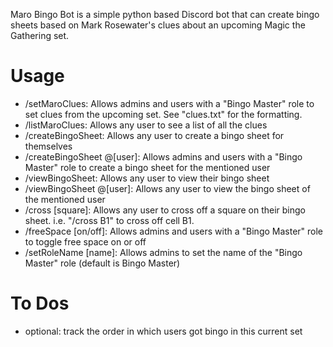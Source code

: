 Maro Bingo Bot is a simple python based Discord bot that can create bingo sheets based on Mark Rosewater's clues about an upcoming Magic the Gathering set.

# Usage

- /setMaroClues: Allows admins and users with a "Bingo Master" role to set clues from the upcoming set. See "clues.txt" for the formatting.
- /listMaroClues: Allows any user to see a list of all the clues
- /createBingoSheet: Allows any user to create a bingo sheet for themselves
- /createBingoSheet @[user]: Allows admins and users with a "Bingo Master" role to create a bingo sheet for the mentioned user
- /viewBingoSheet: Allows any user to view their bingo sheet
- /viewBingoSheet @[user]: Allows any user to view the bingo sheet of the mentioned user
- /cross [square]: Allows any user to cross off a square on their bingo sheet. i.e. "/cross B1" to cross off cell B1.
- /freeSpace [on/off]: Allows admins and users with a "Bingo Master" role to toggle free space on or off
- /setRoleName [name]: Allows admins to set the name of the "Bingo Master" role (default is Bingo Master)

# To Dos

- optional: track the order in which users got bingo in this current set
